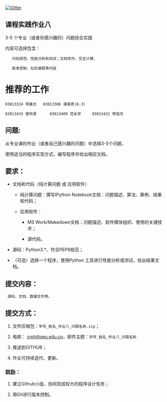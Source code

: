 
[![Gitter](https://badges.gitter.im/Py03013052/Students2016.svg)](https://gitter.im/Py03013052/Students2016?utm_source=badge&utm_medium=badge&utm_campaign=pr-badge)

## 课程实践作业八

3-5 个专业（或者你感兴趣的）问题综合实践

内容可选择包含：
    
       代码规范、性能分析和测试；文档写作、交互计算、
   
       版本控制、社区编程等内容

# 推荐的工作

    03013324 李晨光   03013306 谭美秀(8.3)
    
    03013433 曾柯源 	  03013409 范永学     03013431 熊铭杰

##  问题: 

从专业课的作业（或者自己感兴趣的问题）中选择3-5个问题，

使用适当的程序实现方式，编写程序并给出相应文档。

## 要求：

*  文档和代码（纯计算问题 或 应用软件）

   * 纯计算问题：撰写IPython Notebook文档：问题描述、算法、算例、结果和代码；
    
   * 应用软件：
        
        *  MS Work/Makedown文档：问题描述、软件模块组织、使用的关键技术；
        
        * 源代码。

* 源码：Python3.*、符合PEP8规范；

* （可选）选择一个程序，使用Python 工具进行性能分析或测试，给出结果文档。

## 提交内容：
     
     源码、文档、数据文件等。

## 提交方式：

1.	文件压缩包：`学号_姓名_作业八_问题名称.zip`；

2.	电邮： cmh@seu.edu.cn，邮件主题：`学号_姓名_作业八_问题名称`

3.	推送到GITHUB；

4.	作业可持续迭代、更新。

### 鼓励：

1.	建立Github小组，协同完成较大的程序设计任务；

2.	用Git进行版本控制。


